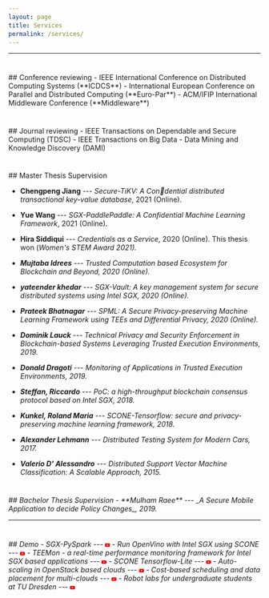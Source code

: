 ```yaml
---
layout: page
title: Services
permalink: /services/
---
```

<!-- -----
<hr style="height:10pt; visibility:hidden;" />
## Talks

- **FLINK FORWARD, Berlin, Germany, Sept 2017** <br>
_StreamApprox: Approximate Computing for Stream Analytics using Apache Flink_

- **USENIX ATC'17, Santa Clara, CA, USA, July 2017** <br>
_PrivApprox: Privacy-Preserving Stream Analytics_

- **IEEE CLOUD'15, New York, USA, July 2015** <br>
_UniCrawl: A Practical Geographically Distributed Web Crawlers_

- **IEEE CLOUD'15, New York, USA, July 2015** <br>
_Scalable Network Traffic Analytics Using Distributed Support Vector Machines_

- **IEEE FICLOUD'14, Barcelona, Spain, Aug 2014** <br>
_DoLen: User-side multi-cloud application monitoring_

- **IEEE UCC'13, Dresden, Germany, Dec 2013** <br>
_Scalable and Real-Time Deep Packet Inspection_

- **ACM SoICT'11, Hanoi, Vietnam, Oct 2011** <br>
_Traffic Dispersion Graph Based Anomaly Detection_ -->

-----
<hr style="height:8pt; visibility:hidden;" />
## Conference reviewing
- IEEE International Conference on Distributed Computing Systems (**ICDCS**) 
- International European Conference on Parallel and Distributed Computing (**Euro-Par**)
- ACM/IFIP International Middleware Conference (**Middleware**)

<hr style="height:8pt; visibility:hidden;" />
## Journal reviewing
- IEEE Transactions on Dependable and Secure Computing (TDSC)
- IEEE Transactions on Big Data
- Data Mining and Knowledge Discovery (DAMI)

<hr style="height:8pt; visibility:hidden;" />
## Master Thesis Supervision

- **Chengpeng Jiang** --- _Secure-TiKV: A Condential distributed transactional key-value database_, 2021 (Online).

- **Yue Wang** --- _SGX-PaddlePaddle:  A Confidential Machine Learning Framework_, 2021 (Online). 

- **Hira Siddiqui** --- _Credentials as a Service_, 2020 (Online). This thesis won (<em><a class="tosu">Women's STEM Award 2021</a>).

- **Mujtaba Idrees** --- _Trusted Computation based Ecosystem for Blockchain and Beyond_, 2020 (Online).

- **yateender khedar** --- _SGX-Vault: A key management system for secure distributed systems using Intel SGX_, 2020 (Online).

- **Prateek Bhatnagar** --- _SPML: A Secure Privacy-preserving Machine Learning Framework using TEEs and Differential Privacy_, 2020 (Online).

- **Dominik Lauck** --- _Technical Privacy and Security Enforcement in Blockchain-based Systems Leveraging Trusted Execution Environments_, 2019.

- **Donald Dragoti** --- _Monitoring of Applications in Trusted Execution Environments_, 2019.

- **Steffan, Riccardo** --- _PoC: a high-throughput blockchain consensus protocol based on Intel SGX_, 2018.

- **Kunkel, Roland Maria** --- _SCONE-Tensorflow: secure and privacy-preserving machine learning framework_, 2018.

- **Alexander Lehmann** --- _Distributed Testing System for Modern Cars_, 2017.

- **Valerio D' Alessandro** --- _Distributed Support Vector Machine Classification: A Scalable Approach_, 2015.

<hr style="height:8pt; visibility:hidden;" />
## Bachelor Thesis Supervision
- **Mulham Raee** --- _A Secure Mobile Application to decide Policy Changes_, 2019.

-----
<hr style="height:8pt; visibility:hidden;" />
## Demo
- SGX-PySpark --- <a href="https://www.youtube.com/watch?v=yI3iEFWUWbU"><img class="t0" width="2%" src="/images/youtube-icon.png" alt="youtube"></a>
- Run OpenVino with Intel SGX using SCONE --- <a href="https://www.youtube.com/watch?v=g4Cid-4ItJY"><img class="t0" width="2%" src="/images/youtube-icon.png" alt="youtube"></a>
- TEEMon - a real-time performance monitoring framework for Intel SGX based applications --- <a href="https://www.youtube.com/watch?v=_oVp15RCL7U"><img class="t0" width="2%" src="/images/youtube-icon.png" alt="youtube"></a>
- SCONE Tensorflow-Lite --- <a href="https://www.youtube.com/watch?v=mKgwUMIT8tM"><img class="t0" width="2%" src="/images/youtube-icon.png" alt="youtube"></a>
- Auto-scaling in OpenStack based clouds --- <a href="https://tinyurl.com/posr2eh"><img class="t0" width="2%" src="/images/youtube-icon.png" alt="youtube"></a>  
- Cost-based scheduling and data placement for multi-clouds --- <a href="https://www.youtube.com/watch?v=jY2kPvcq8II"><img class="t0" width="2%" src="/images/youtube-icon.png" alt="youtube"></a>
- Robot labs for undergraduate students at TU Dresden --- <a href="https://tinyurl.com/y7cglrhb"><img class="t0" width="2%" src="/images/youtube-icon.png" alt="youtube"></a>
